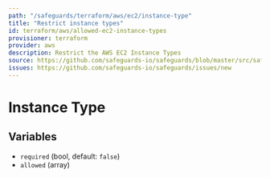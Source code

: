 ```yaml
---
path: "/safeguards/terraform/aws/ec2/instance-type"
title: "Restrict instance types"
id: terraform/aws/allowed-ec2-instance-types
provisioner: terraform
provider: aws
description: Restrict the AWS EC2 Instance Types
source: https://github.com/safeguards-io/safeguards/blob/master/src/safeguards/terraform/aws/allowed-ec2-instance-types.js
issues: https://github.com/safeguards-io/safeguards/issues/new
---
```


# Instance Type

## Variables
- `required` (bool, default: `false`)
- `allowed` (array)